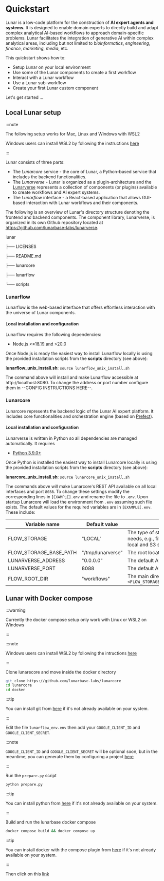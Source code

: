 # Quickstart

Lunar is a low-code platform for the construction of **AI expert agents and systems**. It is designed to enable domain experts to directly build and adapt complex analytical AI-based workflows to approach domain-specific problems. Lunar facilitates the integration of generative AI within complex analytical areas, including but not limited to *bioinformatics*, *engineering*, *finance*, *marketing*, *media*, etc.

This quickstart shows how to:
- Setup Lunar on your local environment
- Use some of the Lunar components to create a first workflow
- Interact with a Lunar workflow
- Use a Lunar sub-workflow
- Create your first Lunar custom component

Let's get started ...


## Local Lunar setup

:::note

The following setup works for Mac, Linux and Windows with WSL2

Windows users can install WSL2 by following the instructions [here](https://learn.microsoft.com/en-us/windows/wsl/install)

:::

Lunar consists of three parts:
- The _Lunarcore_ service - the core of Lunar, a Python-based service that includes the backend functionalities.
- The _Lunarverse_ - Lunar is organized as a plugin-architecture and the [Lunarverse](https://github.com/lunarbase-labs/lunarverse) represents a collection of components (or plugins) available to create workflows and AI expert systems.
- The _Lunarflow_ interface - a React-based application that allows GUI-based interaction with Lunar workflows and their components.

The following is an overview of Lunar's directory structure denoting the frontend and backend components. The component library, Lunarverse, is organized in its own Github repository located at https://github.com/lunarbase-labs/lunarverse. 

lunar

├── LICENSES

├── README.md

├── lunarcore

├── lunarflow

└── scripts

### Lunarflow

Lunarflow is the web-based interface that offers effortless interaction with the universe of Lunar components. 

#### Local installation and configuration

Lunarflow requires the following dependencies:
- [Node.js >=18.19 and <20.0](https://nodejs.org/en/blog/release/v18.19.0)

Once Node.js is ready the easiest way to install Lunarflow locally is using the provided installation scripts from the **scripts** directory (see above):

__lunarflow_unix_install.sh__: `source lunarflow_unix_install.sh` 

The command above will install and make Lunarflow accessible at http://localhost:8080. To change the address or port number configure them in --CONFIG INSTRUCTIONS HERE--.

### Lunarcore

Lunarcore represents the backend logic of the Lunar AI expert platform. It includes core functionalities and orchestration engine (based on [Prefect](https://www.prefect.io/)).

#### Local installation and configuration

Lunarverse is written in Python so all dependencies are managed automatically. It requires
- [Python 3.9.0+](https://www.python.org/downloads/release/python-390/)

Once Python is installed the easiest way to install Lunarcore locally is using the provided installation scripts from the **scripts** directory (see above):

__lunarcore_unix_install.sh__: `source lunarcore_unix_install.sh` 

The commands above will make Lunarcore's REST API available on all local interfaces and port `8088`. To change these settings modify the corresponding lines in `[EXAMPLE].env` and rename the file to `.env`. Upon startup Lunarcore will load the environment from `.env` assuming such file exists. The default values for the required variables are in `[EXAMPLE].env`. These include:


| Variable name | Default value| Description |
| ----------- | ----------- | ----------- |
| FLOW_STORAGE | "LOCAL" | The type of storage used by Lunarverse for various data storage needs, e.g., file uploads, workflow persistence, etc. At the moment local and S3 storage are supported |
| FLOW_STORAGE_BASE_PATH | "/tmp/lunarverse" | The root location of where data will be stored |
| LUNARVERSE_ADDRESS | "0.0.0.0" | The default API IP address (i.e., defaults to listening on all interfaces) |
| LUNARVERSE_PORT | 8088 | The default API port |
| FLOW_ROOT_DIR | "workflows" | The main directory to save workflows. The full path will be `<FLOW_STORAGE_BASE_PATH>/<user_name>/<FLOW_ROOT_DIR>/<workflow_id>`|


## Lunar with Docker compose

:::warning

Currently the docker compose setup only work with Linux or WSL2 on Windows

:::

:::note

Windows users can install WSL2 by following the intructions [here](https://learn.microsoft.com/en-us/windows/wsl/install)

:::

Clone lunarecore and move inside the docker directory

```bash
git clone https://github.com/lunarbase-labs/lunarcore
cd lunarcore
cd docker
```

:::tip

You can install git from [here](https://github.com/git-guides/install-git) if it's not already available on your system.

:::

Edit the file `lunarflow_env.env` then add your `GOOGLE_CLIENT_ID` and `GOOGLE_CLIENT_SECRET`.

:::note

`GOOGLE_CLIENT_ID` and `GOOGLE_CLIENT_SECRET` will be optional soon, but in the meantime, you can generate them by configuring a project [here](https://developers.google.com/identity/oauth2/web/guides/get-google-api-clientid?hl=fr)

:::

Run the `prepare.py` script

```bash
python prepare.py
```

:::tip

You can install python from [here](https://wiki.python.org/moin/BeginnersGuide/Download) if it's not already available on your system.

:::

Build and run the lunarbase docker compose

```bash
docker compose build && docker compose up
```

:::tip

You can install docker with the compose plugin from [here](https://docs.docker.com/compose/install/) if it's not already available on your system.

:::

Then click on this [link](http://localhost:8080)
